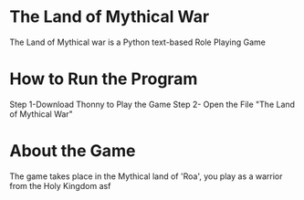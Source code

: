 # The Land of Mythical War
The Land of Mythical war is a Python text-based Role Playing Game
# How to Run the Program
Step 1-Download Thonny to Play the Game
Step 2- Open the File "The Land of Mythical War"
# About the Game
The game takes place in the Mythical land of 'Roa', you play as a warrior from the Holy Kingdom
asf
